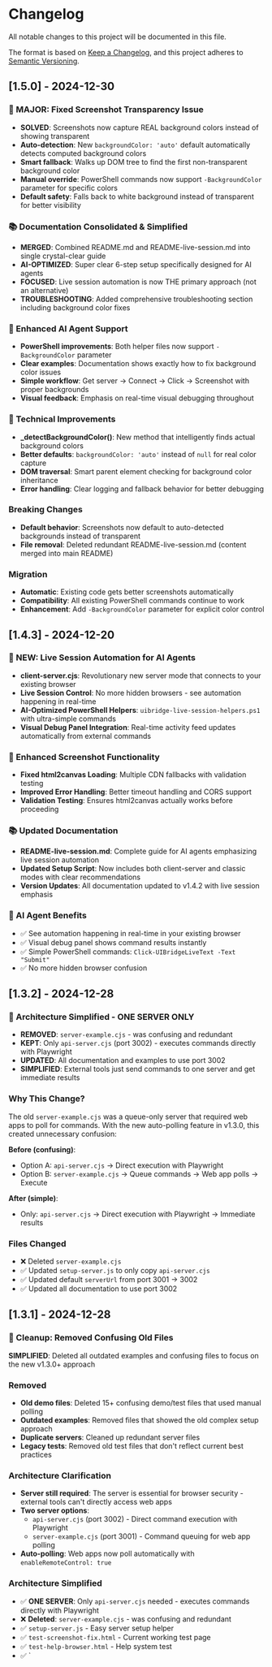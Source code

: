 # Changelog

All notable changes to this project will be documented in this file.

The format is based on [Keep a Changelog](https://keepachangelog.com/en/1.0.0/),
and this project adheres to [Semantic Versioning](https://semver.org/spec/v2.0.0.html).

## [1.5.0] - 2024-12-30

### 🎯 MAJOR: Fixed Screenshot Transparency Issue
- **SOLVED**: Screenshots now capture REAL background colors instead of showing transparent
- **Auto-detection**: New `backgroundColor: 'auto'` default automatically detects computed background colors
- **Smart fallback**: Walks up DOM tree to find the first non-transparent background color
- **Manual override**: PowerShell commands now support `-BackgroundColor` parameter for specific colors
- **Default safety**: Falls back to white background instead of transparent for better visibility

### 📚 Documentation Consolidated & Simplified
- **MERGED**: Combined README.md and README-live-session.md into single crystal-clear guide
- **AI-OPTIMIZED**: Super clear 6-step setup specifically designed for AI agents
- **FOCUSED**: Live session automation is now THE primary approach (not an alternative)
- **TROUBLESHOOTING**: Added comprehensive troubleshooting section including background color fixes

### 🤖 Enhanced AI Agent Support
- **PowerShell improvements**: Both helper files now support `-BackgroundColor` parameter
- **Clear examples**: Documentation shows exactly how to fix background color issues
- **Simple workflow**: Get server → Connect → Click → Screenshot with proper backgrounds
- **Visual feedback**: Emphasis on real-time visual debugging throughout

### 🔧 Technical Improvements
- **_detectBackgroundColor()**: New method that intelligently finds actual background colors
- **Better defaults**: `backgroundColor: 'auto'` instead of `null` for real color capture
- **DOM traversal**: Smart parent element checking for background color inheritance
- **Error handling**: Clear logging and fallback behavior for better debugging

### Breaking Changes
- **Default behavior**: Screenshots now default to auto-detected backgrounds instead of transparent
- **File removal**: Deleted redundant README-live-session.md (content merged into main README)

### Migration
- **Automatic**: Existing code gets better screenshots automatically
- **Compatibility**: All existing PowerShell commands continue to work
- **Enhancement**: Add `-BackgroundColor` parameter for explicit color control

## [1.4.3] - 2024-12-20

### 🌟 NEW: Live Session Automation for AI Agents
- **client-server.cjs**: Revolutionary new server mode that connects to your existing browser
- **Live Session Control**: No more hidden browsers - see automation happening in real-time
- **AI-Optimized PowerShell Helpers**: `uibridge-live-session-helpers.ps1` with ultra-simple commands
- **Visual Debug Panel Integration**: Real-time activity feed updates automatically from external commands

### 🔧 Enhanced Screenshot Functionality  
- **Fixed html2canvas Loading**: Multiple CDN fallbacks with validation testing
- **Improved Error Handling**: Better timeout handling and CORS support
- **Validation Testing**: Ensures html2canvas actually works before proceeding

### 📚 Updated Documentation
- **README-live-session.md**: Complete guide for AI agents emphasizing live session automation
- **Updated Setup Script**: Now includes both client-server and classic modes with clear recommendations
- **Version Updates**: All documentation updated to v1.4.2 with live session emphasis

### 🤖 AI Agent Benefits
- ✅ See automation happening in real-time in your existing browser
- ✅ Visual debug panel shows command results instantly  
- ✅ Simple PowerShell commands: `Click-UIBridgeLiveText -Text "Submit"`
- ✅ No more hidden browser confusion

## [1.3.2] - 2024-12-28

### 🎯 Architecture Simplified - ONE SERVER ONLY
- **REMOVED**: `server-example.cjs` - was confusing and redundant
- **KEPT**: Only `api-server.cjs` (port 3002) - executes commands directly with Playwright
- **UPDATED**: All documentation and examples to use port 3002
- **SIMPLIFIED**: External tools just send commands to one server and get immediate results

### Why This Change?
The old `server-example.cjs` was a queue-only server that required web apps to poll for commands. With the new auto-polling feature in v1.3.0, this created unnecessary confusion:

**Before (confusing)**:
- Option A: `api-server.cjs` → Direct execution with Playwright  
- Option B: `server-example.cjs` → Queue commands → Web app polls → Execute

**After (simple)**:
- Only: `api-server.cjs` → Direct execution with Playwright → Immediate results

### Files Changed
- ❌ Deleted `server-example.cjs`
- ✅ Updated `setup-server.js` to only copy `api-server.cjs`
- ✅ Updated default `serverUrl` from port 3001 → 3002
- ✅ Updated all documentation to use port 3002

## [1.3.1] - 2024-12-28

### 🧹 Cleanup: Removed Confusing Old Files
**SIMPLIFIED**: Deleted all outdated examples and confusing files to focus on the new v1.3.0+ approach

### Removed
- **Old demo files**: Deleted 15+ confusing demo/test files that used manual polling
- **Outdated examples**: Removed files that showed the old complex setup approach
- **Duplicate servers**: Cleaned up redundant server files
- **Legacy tests**: Removed old test files that don't reflect current best practices

### Architecture Clarification
- **Server still required**: The server is essential for browser security - external tools can't directly access web apps
- **Two server options**: 
  - `api-server.cjs` (port 3002) - Direct command execution with Playwright
  - `server-example.cjs` (port 3001) - Command queuing for web app polling
- **Auto-polling**: Web apps now poll automatically with `enableRemoteControl: true`

### Architecture Simplified
- ✅ **ONE SERVER**: Only `api-server.cjs` needed - executes commands directly with Playwright
- ❌ **Deleted**: `server-example.cjs` - was confusing and redundant
- ✅ `setup-server.js` - Easy server setup helper
- ✅ `test-screenshot-fix.html` - Current working test page
- ✅ `test-help-browser.html` - Help system test
- ✅ `